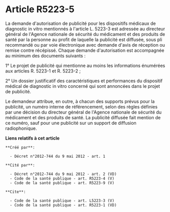 # Article R5223-5

La demande d'autorisation de publicité pour les dispositifs médicaux de diagnostic in vitro mentionnés à l'article L. 5223-3
est adressée au directeur général de l'Agence nationale de sécurité du médicament et des produits de santé par la personne au
profit de laquelle la publicité est diffusée, sous pli recommandé ou par voie électronique avec demande d'avis de réception
ou remise contre récépissé. Chaque demande d'autorisation est accompagnée au minimum des documents suivants : 

1° Le projet de publicité qui mentionne au moins les informations énumérées aux articles R. 5223-1 et R. 5223-2 ; 

2° Un dossier justificatif des caractéristiques et performances du dispositif médical de diagnostic in vitro concerné qui
sont annoncées dans le projet de publicité. 

Le demandeur attribue, en outre, à chacun des supports prévus pour la publicité, un numéro interne de référencement, selon
des règles définies par une décision du directeur général de l'Agence nationale de sécurité du médicament et des produits de
santé. La publicité diffusée fait mention de ce numéro, sauf pour une publicité sur un support de diffusion radiophonique.

**Liens relatifs à cet article**

	**Créé par**:

	  - Décret n°2012-744 du 9 mai 2012 - art. 1

	**Cité par**:

	  - Décret n°2012-744 du 9 mai 2012 - art. 2 (VD)
	  - Code de la santé publique - art. R5223-4 (V)
	  - Code de la santé publique - art. R5223-9 (V)

	**Cite**:

	  - Code de la santé publique - art. L5223-3 (V)
	  - Code de la santé publique - art. R5223-1 (VD)
